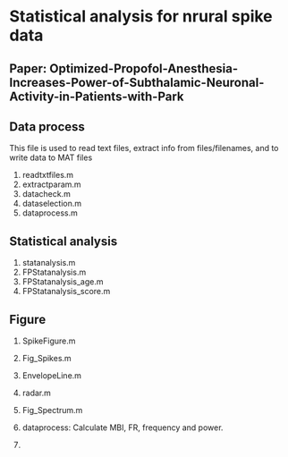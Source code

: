 # Statistical analysis for nrural spike data
## Paper: Optimized-Propofol-Anesthesia-Increases-Power-of-Subthalamic-Neuronal-Activity-in-Patients-with-Park



## Data process

This file is used to read text files, extract info from files/filenames, and to write data to MAT files

1. readtxtfiles.m
2. extractparam.m
3. datacheck.m
4. dataselection.m
5. dataprocess.m

## Statistical analysis

1. statanalysis.m
2. FPStatanalysis.m
3. FPStatanalysis_age.m
4. FPStatanalysis_score.m

## Figure

1. SpikeFigure.m
2. Fig_Spikes.m
3. EnvelopeLine.m
4. radar.m
5. Fig_Spectrum.m











1. dataprocess: Calculate MBI, FR, frequency and power. 
2. 

